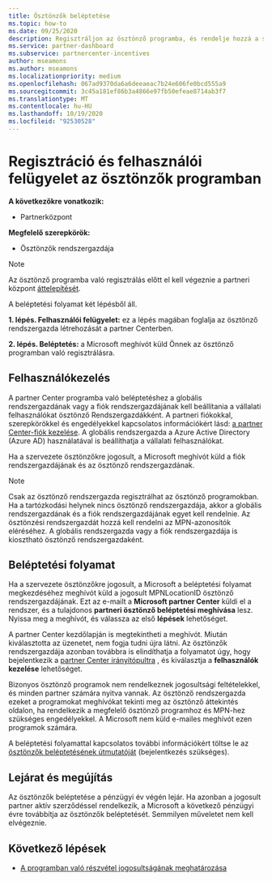 ```yaml
---
title: Ösztönzők beléptetése
ms.topic: how-to
ms.date: 09/25/2020
description: Regisztráljon az ösztönző programba, és rendelje hozzá a szükséges szerepköröket a felhasználói felügyelethez. Ez a cikk a beléptetési folyamatot ismerteti.
ms.service: partner-dashboard
ms.subservice: partnercenter-incentives
author: mseamons
ms.author: mseamons
ms.localizationpriority: medium
ms.openlocfilehash: 067ad9370da6a6deeaeac7b24e606fe0bcd555a9
ms.sourcegitcommit: 3c45a181ef86b3a4866e97fb50efeae8714ab3f7
ms.translationtype: MT
ms.contentlocale: hu-HU
ms.lasthandoff: 10/19/2020
ms.locfileid: "92530528"
---
```

# <a name="enrollment-and-user-management-in-the-incentives-program"></a>Regisztráció és felhasználói felügyelet az ösztönzők programban

**A következőkre vonatkozik:**

- Partnerközpont

**Megfelelő szerepkörök:**

- Ösztönzők rendszergazdája

>[!NOTE]
>Az ösztönző programba való regisztrálás előtt el kell végeznie a partneri központ [áttelepítését](prepare-pmc-pc-migration.md).

A beléptetési folyamat két lépésből áll.

**1. lépés. Felhasználói felügyelet:** ez a lépés magában foglalja az ösztönző rendszergazda létrehozását a partner Centerben.

**2. lépés. Beléptetés:** a Microsoft meghívót küld Önnek az ösztönző programban való regisztrálásra.

## <a name="user-management"></a>Felhasználókezelés

A partner Center programba való beléptetéshez a globális rendszergazdának vagy a fiók rendszergazdájának kell beállítania a vállalati felhasználókat ösztönző Rendszergazdákként. A partneri fiókokkal, szerepkörökkel és engedélyekkel kapcsolatos információkért lásd: [a partner Center-fiók kezelése](partner-center-account-setup.md). A globális rendszergazda a Azure Active Directory (Azure AD) használatával is beállíthatja a vállalati felhasználókat.

Ha a szervezete ösztönzőkre jogosult, a Microsoft meghívót küld a fiók rendszergazdájának és az ösztönző rendszergazdának.

>[!NOTE]
>Csak az ösztönző rendszergazda regisztrálhat az ösztönző programokban. Ha a tartózkodási helynek nincs ösztönző rendszergazdája, akkor a globális rendszergazdának és a fiók rendszergazdájának egyet kell rendelnie. Az ösztönzési rendszergazdát hozzá kell rendelni az MPN-azonosítók eléréséhez. A globális rendszergazda vagy a fiók rendszergazdája is kiosztható ösztönző rendszergazdaként.

## <a name="enrollment-process"></a>Beléptetési folyamat

Ha a szervezete ösztönzőkre jogosult, a Microsoft a beléptetési folyamat megkezdéséhez meghívót küld a jogosult MPNLocationID ösztönző rendszergazdájának. Ezt az e-mailt a **Microsoft partner Center** küldi el a rendszer, és a tulajdonos **partneri ösztönző beléptetési meghívása** lesz. Nyissa meg a meghívót, és válassza az első **lépések** lehetőséget.

A partner Center kezdőlapján is megtekintheti a meghívót. Miután kiválasztotta az üzenetet, nem fogja tudni újra látni. Az ösztönzők rendszergazdája azonban továbbra is elindíthatja a folyamatot úgy, hogy bejelentkezik a [partner Center irányítópultra](https://partner.microsoft.com/dashboard/) , és kiválasztja a **felhasználók kezelése** lehetőséget.

Bizonyos ösztönző programok nem rendelkeznek jogosultsági feltételekkel, és minden partner számára nyitva vannak. Az ösztönző rendszergazda ezeket a programokat meghívókat tekinti meg az ösztönző áttekintés oldalon, ha rendelkezik a megfelelő ösztönző programhoz és MPN-hez szükséges engedélyekkel. A Microsoft nem küld e-mailes meghívót ezen programok számára.

A beléptetési folyamattal kapcsolatos további információkért töltse le az [ösztönzők beléptetésének útmutatóját](https://partner.microsoft.com/resources/detail/partner-center-incentives-enrollment-pdf) (bejelentkezés szükséges).

## <a name="expiration-and-renewal"></a>Lejárat és megújítás

Az ösztönzők beléptetése a pénzügyi év végén lejár. Ha azonban a jogosult partner aktív szerződéssel rendelkezik, a Microsoft a következő pénzügyi évre továbbítja az ösztönzők beléptetését. Semmilyen műveletet nem kell elvégeznie.

## <a name="next-steps"></a>Következő lépések

- [A programban való részvétel jogosultságának meghatározása](incentives-determined-your-program-eligibility.md)
